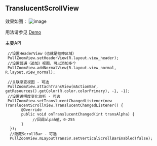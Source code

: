 ## TranslucentScrollView

   效果如图：
   ![image](https://github.com/yanjunhui2014/TranslucentScrollView/blob/master/TranslucentScrollView/gif/device-2016-12-26-192438.gif)
   
   用法请参见
   [Demo](https://github.com/yanjunhui2014/TranslucentScrollView/blob/master/TranslucentScrollView/app/src/main/java/com/milo/demo/ui/SecondDemoActivity.java)
   
   主要API
   
   ```
    //设置HeaderView（也就是拉伸区域）
    PullZoomView.setHeaderView(R.layout.view_header);
    //设置普通（追加）视图，可以添加多个
    PullZoomView.addNormalView(R.layout.view_normal, R.layout.view_normal);
    
    //关联渐变视图 - 可选
    PullZoomView.attachTransView(mActionBar, getResources().getColor(R.color.colorPrimary), -1, -1);
    //设置透明度变化监听 - 可选
    PullZoomView.setTranslucentChangedListener(new TranslucentScrollView.TranslucentChangedListener() {
          @Override
          public void onTranslucentChanged(int transAlpha) {
               //回调alpah值，0-255
          }
     });
     //隐藏ScrollBar - 可选
     PullZoomView.mLayoutTransSV.setVerticalScrollBarEnabled(false);
   ```
